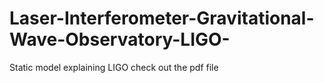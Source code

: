 # Laser-Interferometer-Gravitational-Wave-Observatory-LIGO-
Static model explaining LIGO
check out the pdf file
